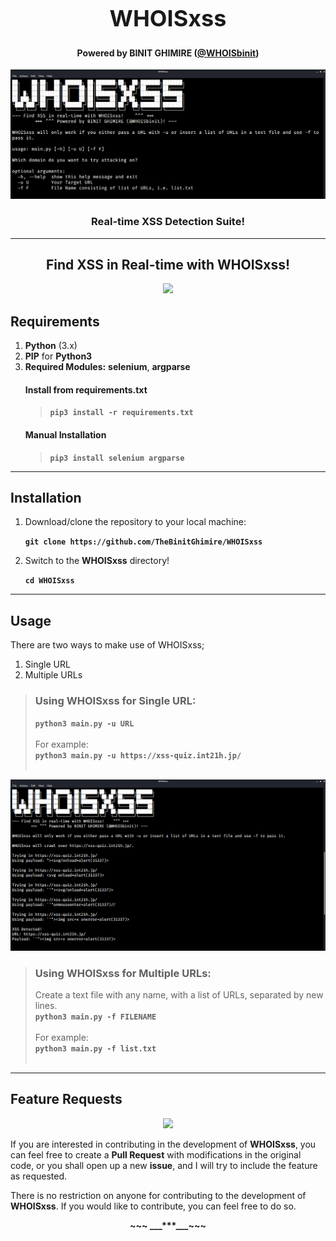 <h1 align="center" style="font-size:36px;font-weight:bold;">
        WHOISxss
</h1>
<h4 align="center">
    <strong>Powered by BINIT GHIMIRE (<a href='https://twitter.com/WHOISbinit' target="_blank">@WHOISbinit</a>)</strong></font>
</h4>
<p align="center">
    <img src="src/screenshot.png">
</p>
<h3 align="center">Real-time <strong>XSS</strong> Detection Suite!</h3><hr/>
<h2 align="center">Find XSS in Real-time with WHOISxss!</h2>
<p align="center">
    <a href="https://www.python.org/" target="_blank"><img src="https://ForTheBadge.com/images/badges/made-with-python.svg"></a>
</p>

## Requirements
1. **Python** (3.x)
2. **PIP** for **Python3**
3. **Required Modules:** **selenium**, **argparse**
    #### Install from **requirements.txt**
    > **`pip3 install -r requirements.txt`**
    #### Manual Installation
    > **`pip3 install selenium argparse`**

<hr>

## Installation
1. Download/clone the repository to your local machine:
   
    **`git clone https://github.com/TheBinitGhimire/WHOISxss`**
2. Switch to the **WHOISxss** directory!

    **`cd WHOISxss`**

<hr>

## Usage
There are two ways to make use of WHOISxss;

1. Single URL
2. Multiple URLs 
   
> ### Using WHOISxss for Single URL:
> **`python3 main.py -u URL`**<br><br>
> For example:<br>
> **`python3 main.py -u https://xss-quiz.int21h.jp/`**<br><br>
<p align="center">
    <img src="src/single.png">
</p>

> ### Using WHOISxss for Multiple URLs:
> Create a text file with any name, with a list of URLs, separated by new lines.<br>
> **`python3 main.py -f FILENAME`**<br><br>
> For example:<br>
> **`python3 main.py -f list.txt`**<br><br>

<hr>

## Feature Requests
<p align="center">
    <a href="https://github.com/TheBinitGhimire/WHOISxss/pulls"><img src="https://img.shields.io/badge/PRs-welcome-brightgreen.svg?style=flat-square"></a>
</p>

If you are interested in contributing in the development of <strong>WHOISxss</strong>, you can feel free to create a <strong>Pull Request</strong> with modifications in the original code, or you shall open up a new <strong>issue</strong>, and I will try to include the feature as requested.

There is no restriction on anyone for contributing to the development of <strong>WHOISxss</strong>. If you would like to contribute, you can feel free to do so.

<p align="center"><strong>~~~ ___***___~~~</strong></p>
